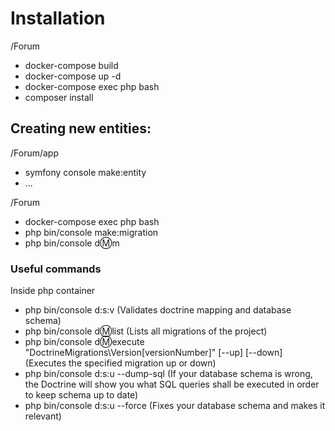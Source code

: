 # Installation
/Forum
+ docker-compose build
+ docker-compose up -d
+ docker-compose exec php bash
+ composer install

## Creating new entities:

/Forum/app
+ symfony console make:entity
+ ...

/Forum
+ docker-compose exec php bash
+ php bin/console make:migration
+ php bin/console d:m:m


### Useful commands
Inside php container
+ php bin/console d:s:v
(Validates doctrine mapping and database schema)
+ php bin/console d:m:list
(Lists all migrations of the project)
+ php bin/console d:m:execute "DoctrineMigrations\Version[versionNumber]" [--up] [--down]
(Executes the specified migration up or down)
+ php bin/console d:s:u --dump-sql (If your database schema is wrong, the Doctrine will show you what SQL
queries shall be executed in order to keep schema up to date)
+ php bin/console d:s:u --force
(Fixes your database schema and makes it relevant)
